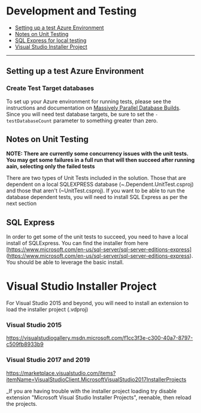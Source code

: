 # Development and Testing

- [Setting up a test Azure Environment](#setting-up-a-test-azure-environment)
- [Notes on Unit Testing](#notes-on-unit-testing)
- [SQL Express for local testing](#sql-express)
- [Visual Studio Installer Project](#Visual-studio-installer-project)

----

## Setting up a test Azure Environment

### Create Test Target databases

To set up your Azure environment for running tests, please see the instructions and documentation on [Massively Parallel Database Builds](massively_parallel.md). Since you will need test database targets, be sure to set the `-testDatabaseCount` parameter to something greater than zero.

## Notes on Unit Testing

**NOTE: There are currently some concurrency issues with the unit tests. You may get some failures in a full run that will then succeed after running aain, selecting only the failed tests** 

There are two types of Unit Tests included in the solution. Those that are dependent on a local SQLEXPRESS database (~.Dependent.UnitTest.csproj) and those that aren't (~UnitTest.csproj). If you want to be able to run the database dependent tests, you will need to install SQL Express as per the next section

## SQL Express

In order to get some of the unit tests to succeed, you need to have a local install of SQLExpress. You can find the installer from here [https://www.microsoft.com/en-us/sql-server/sql-server-editions-express] (https://www.microsoft.com/en-us/sql-server/sql-server-editions-express). You should be able to leverage the basic install.


# Visual Studio Installer Project
For Visual Studio 2015 and beyond, you will need to install an extension to load the installer project (.vdproj)

### Visual Studio 2015
https://visualstudiogallery.msdn.microsoft.com/f1cc3f3e-c300-40a7-8797-c509fb8933b9

### Visual Studio 2017 and 2019
https://marketplace.visualstudio.com/items?itemName=VisualStudioClient.MicrosoftVisualStudio2017InstallerProjects

_If you are having trouble with the installer project loading try disable extension "Microsoft Visual Studio Installer Projects", reenable, then reload the projects.
